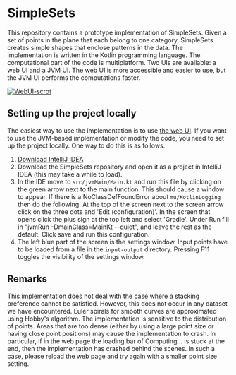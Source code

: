 # SimpleSets
This repository contains a prototype implementation of SimpleSets.
Given a set of points in the plane that each belong to one category, SimpleSets creates simple shapes that enclose patterns in the data.
The implementation is written in the Kotlin programming language.
The computational part of the code is multiplatform.
Two UIs are available: a web UI and a JVM UI.
The web UI is more accessible and easier to use, but the JVM UI performs the computations faster.

[![WebUI-scrot](https://github.com/Yvee1/SimpleSets/assets/30909373/9f3c43c5-150c-462c-857d-58393a002da4)](https://pages.stevenvdb.com/SimpleSets/)

## Setting up the project locally
The easiest way to use the implementation is to use [the web UI](https://pages.stevenvdb.com/SimpleSets/).
If you want to use the JVM-based implementation or modify the code, you need to set up the project locally.
One way to do this is as follows.
1. [Download IntelliJ IDEA](https://www.jetbrains.com/idea/download/)
2. Download the SimpleSets repository and open it as a project in IntelliJ IDEA (this may take a while to load).
3. In the IDE move to `src/jvmMain/Main.kt` and run this file by clicking on the green arrow next to the main function. This should cause a window to appear. If there is a NoClassDefFoundError about `mu/KotlinLogging` then do the following. At the top of the screen next to the screen arrow click on the three dots and 'Edit (configuration)'. In the screen that opens click the plus sign at the top left and select 'Gradle'. Under Run fill in "jvmRun -DmainClass=MainKt --quiet", and leave the rest as the default. Click save and run this configuration.
4. The left blue part of the screen is the settings window. Input points have to be loaded from a file in the `input-output` directory. Pressing F11 toggles the visibility of the settings window.

## Remarks
This implementation does not deal with the case where a stacking preference cannot be satisfied. 
However, this does not occur in any dataset we have encountered.
Euler spirals for smooth curves are approximated using Hobby's algorithm.
The implementation is sensitive to the distribution of points.
Areas that are too dense (either by using a large point size or having close point positions) may cause the implementation to crash.
In particular, if in the web page the loading bar of Computing... is stuck at the end, then the implementation has crashed behind the scenes.
In such a case, please reload the web page and try again with a smaller point size setting.
